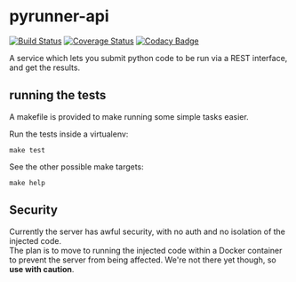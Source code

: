 # pyrunner-api

[![Build Status](https://travis-ci.com/mjftw/pyrunner-api.svg?branch=master)](https://travis-ci.com/mjftw/pyrunner-api)
[![Coverage Status](https://coveralls.io/repos/github/mjftw/pyrunner-api/badge.svg?branch=master)](https://coveralls.io/github/mjftw/pyrunner-api?branch=master)
[![Codacy Badge](https://app.codacy.com/project/badge/Grade/d1fde7a229654f8e9b3852e90aa3a931)](https://www.codacy.com/manual/mjftw/pyrunner-api?utm_source=github.com&amp;utm_medium=referral&amp;utm_content=mjftw/pyrunner-api&amp;utm_campaign=Badge_Grade)

A service which lets you submit python code to be run via a REST interface, and get the results.

## running the tests

A makefile is provided to make running some simple tasks easier.

Run the tests inside a virtualenv:

``` shell
make test
```

See the other possible make targets:

```shell
make help
```

## Security

Currently the server has awful security, with no auth and no isolation of the injected code.  
The plan is to move to running the injected code within a Docker container to prevent the server from being affected.
We're not there yet though, so **use with caution**.